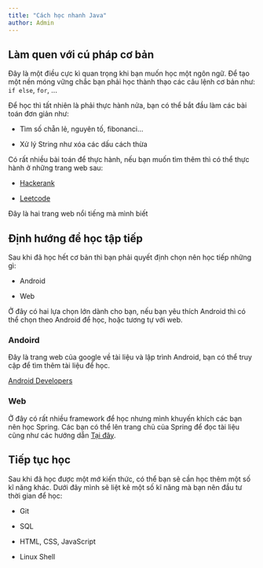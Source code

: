 ```yaml
---
title: "Cách học nhanh Java"
author: Admin
---
```


## Làm quen với cú pháp cơ bản

Đây là một điều cực kì quan trọng khi bạn muốn học một ngôn ngữ. Để tạo một nền móng vững chắc bạn phải học thành thạo các câu lệnh cơ bản như: `if else`, `for`, ...

Để học thì tất nhiên là phải thực hành nửa, bạn có thể bắt đầu làm các bài toán đơn giản như:

- Tìm số chẵn lẻ, nguyên tố, fibonanci...

- Xử lý String như xóa các dấu cách thừa

Có rất nhiều bài toán để thực hành, nếu bạn muốn tìm thêm thì có thể thực hành ở những trang web sau:

- [Hackerank](https://www.hackerrank.com)

- [Leetcode](https://leetcode.com)

Đây là hai trang web nổi tiếng mà mình biết

## Định hướng để học tập tiếp

Sau khi đã học hết cơ bản thì bạn phải quyết định chọn nên học tiếp những gì:

- Android

- Web

Ở đây có hai lựa chọn lớn dành cho bạn, nếu bạn yêu thích Android thì có thể chọn theo Android để học, hoặc tương tự với web.

### Andoird

Đây là trang web của google về tài liệu và lập trình Android, bạn có thể truy cập để  tìm thêm tài liệu để học.

[Android Developers](https://developer.android.com/)

### Web

Ở đây có rất nhiều framework để học nhưng mình khuyến khích các bạn nên học Spring. Các bạn có thể lên trang chủ của Spring để đọc tài liệu cũng như các hướng dẫn [Tại đây](https://docs.spring.io/).


## Tiếp tục học

Sau khi đã học được một mớ kiến thức, có thể bạn sẽ cần học thêm một số kĩ năng khác. Dưới đây mình sẽ liệt kê một số kĩ năng mà bạn nên đầu tư thời gian để học:

- Git

- SQL

- HTML, CSS, JavaScript

- Linux Shell
